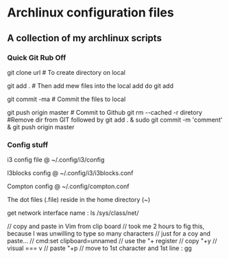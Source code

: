 # Archlinux configuration files
## A collection of my archlinux scripts

### Quick Git Rub Off
git clone url          # To create directory on local

git add .              # Then add mew files into the local add do git add

git commit -ma         # Commit the files to local

git push origin master # Commit to Github
git rm --cached -r diretory #Remove dir from GIT
followed by git add . & sudo git commit -m 'comment' & git push origin master


### Config stuff
i3 config file @ ~/.config/i3/config

I3blocks config @ ~/.config/i3/i3blocks.conf

Compton config @ ~/.config/compton.conf

The dot files (.file) reside in the home directory (~)

get network interface name : ls /sys/class/net/

// copy and paste in Vim from clip board
// took me 2 hours to fig this, because I was unwilling to type so many characters 
// just for a coy and paste...
// cmd:set clipboard=unnamed
// use the "+ register
// copy  <visual>"+y
// visual === v
// paste "+p
// move to 1st character and 1st line : <esc> gg
